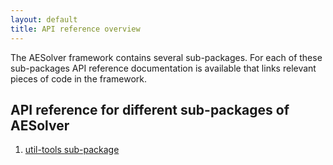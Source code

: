 ```yaml
---
layout: default
title: API reference overview
---
```


The AESolver framework contains several sub-packages.
For each of these sub-packages API reference documentation is available that links relevant pieces of code in the framework.

## API reference for different sub-packages of AESolver

1. [util-tools sub-package](API_util_tools/API_index.html)
